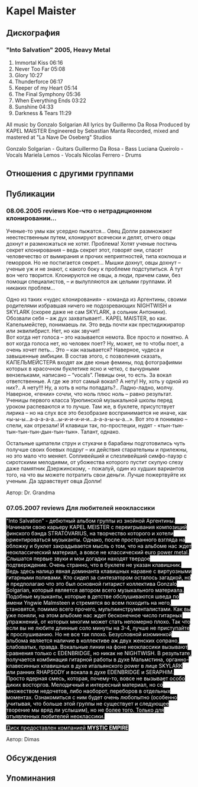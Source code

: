 # Kapel Maister



## Дискография

### "Into Salvation" 2005, Heavy Metal

1. Immortal Kiss 06:16
2. Never Too Far 05:08 
3. Glory 10:27 
4. Thunderforce 06:17  
5. Keeper of my Heart 05:14  
6. The Final Symphony 05:36  
7. When Everything Ends 03:22  
8. Sunshine 04:33 
9. Darkness & Tears 11:29


All music by Gonzalo Solgarian
All lyrics by Guillermo Da Rosa
Produced by KAPEL MAISTER
Engineered by Sebastian Manta
Recorded, mixed and mastered at "La Nave De Oseberg" Studios

Gonzalo Solgarian - Guitars
Guillermo Da Rosa - Bass
Luciana Queirolo - Vocals
Mariela Lemos - Vocals
Nicolas Ferrero - Drums


## Отношения с другими группами


## Публикации

### 08.06.2005 reviews Кое-что о нетрадиционном клонировании…

<P>Ученые-то умы как усердно пыжатся… Овец Долли размножают неестественным путем, клонируют всячески и делят, отчего овцы дохнут и размножаться не хотят. Проблема! Хотят ученые постичь секрет клонирования – ведь секрет этот, говорят они, спасет человечество от вымирания и прочих неприятностей, типа коклюша и геморроя. Но не постигается секрет… Мышки дохнут, овцы дохнут – ученые уж и не знают, с какого боку к проблеме подступиться. А тут вон чего творится. Клонируются не овцы, а люди, причем сами, без помощи специалистов, – и вылупляются аж целыми группами. И никаких проблем…</P>
<P>Одно из таких «чудес клонирования» - команда из Аргентины, своими родителями избравшая ничего не подозревающих NIGHTWISH и SKYLARK (скорее даже не сам SKYLARK, а сольник Антонини). Обозвали себя – аж дух захватывает!.. KAPEL MAISTER, во как. Капельмейстер, понимаешь ли. Это ведь почти как престидижиратор или эквилибрист. Нет, но как звучит!<BR>Вот когда нет голоса – это называется немота. Все просто и понятно. А вот когда голоса нет, но человек поет? Ну, может, не то чтобы поет, а очень хочет петь… Это – как называется? Наверное, чудеса и завышенные амбиции. В состав этого, с позволения сказать, КАПЕЛЬМЕЙСТЕРА входят аж две юные фемины, под фотографиями которых в красочном буклетике ясно и четко, с вычурными вензельками, написано – “vocals”. Певицы они, то есть. За вокал ответственные. А где же этот самый вокал? А нету! Ну, хоть у одной из них?.. А нету!!! Ну, а хоть в ноты попадать?.. Ладно-ладно, молчу. Наверное, «гении» сочли, что ноль плюс ноль – равно результат. Ученицы первого класса Урюпинской музыкальной школы перед уроком распеваются и то лучше. Там же, в буклете, присутствует лирика – но на слух все это безобразие воспринимается не иначе, как «ы-ы-ы…а-а-а-а-а…ы-и-и-и-и-и…а-а-а-ы-ы-а…». Вот это я понимаю – спели, как отрезали! И клавиши так, по-простецки, нудят - «тын-тын-тын-тын-тын-дын-тын-тын». Талант, однако.</P>
<P>Остальные щипатели струн и стукачи в барабаны подготовились чуть получше своих боевых подруг – их действия старательны и прилежны, но это мало что меняет. Сопливейший и слезливейший симфо-пауэр с сиротскими мелодиями, от убожества которого пустит скупую слезу даже памятник Дзержинскому, - пожалуй, один из худших вариантов того, на что вы можете потратить свои деньги. Лучше пожертвуйте их ученым. Да здравствует овца Долли!</P>
Автор: Dr. Grandma

### 07.05.2007 reviews Для любителей неоклассики

<P><FONT style="BACKGROUND-COLOR: #000000" color=#ffffff>"Into Salvation" - дебютный альбом группы из знойной Аргентины. Начинали свою карьеру&nbsp;KAPEL MEISTER&nbsp;с переигрывания композиций финского бэнда STRATOVARIUS,&nbsp;на&nbsp;творчество которого&nbsp;и хотели ориентироваться музыканты.&nbsp;Однако, после пространного взгляда на обложку и буклет закрадывается мысль о том, что на альбоме нас ждет неоклассический материал, а вовсе не классический euro power metal. Слышатся первые звуки и мои догадки находят твердое подтверждение. Очень странно, что в буклете не указан клавишник. Ведь здесь налицо явная доминанта клавишных наравне с виртуозными гитарными поливами. Кто сидел за синтезатором осталось загадкой, но я предполагаю что это был основной гитарист коллектива Gonzalo Solgarian, который является автором всего музыкального материала. Подобные музыканты, которые в детстве обслушиваются шведа по имени Yngwie Malmsteen и стремятся во всем походить на него, становятся, помимо всего прочего, мультиинструменталистами. Как вы уже поняли, на этом альбоме нас ждет бесконечное число гитарных упражнений, от которых многим может стать непомерно плохо. Так что если вы не любите длинные соло минуты на 3-4, лучше не приступайте к прослушиванию. Но не все так плохо. Безусловной изюминкой альбома является наличие в коллективе аж двух женских сопрано, слабоватых, правда.&nbsp;Вокальные линии на фоне неоклассики&nbsp;вызывают сравнения только с EDENBRIDGE, но никак не NIGHTWISH. В результате, получается&nbsp;комбинация гитарной работы в духе Мальмстина, органно-клавесинных клавишных в духе итальянского power в лице SKYLARK или ранних RHAPSODY и вокала в духе EDENBRIDGE и SERAPHIM. Просто ядерная смесь, которая, почему-то, вовсе не вызывает особо диких восторгов. Мелодичный и интересный материал, но со множеством недочетов, либо наоборот, переборов в отдельных моментах. Ознакомиться с ним будет очень любопытно (особенно учитывая, что больше этой группы не существует и следующее творение мы вряд ли услышим), но не более того. Только для отъявленных любителей неоклассики.</FONT></P>
<P><FONT style="BACKGROUND-COLOR: #000000" color=#ffffff>Диск предоставлен компанией <STRONG>MYSTIC EMPIRE</STRONG></FONT></P>
Автор: Dimas


## Обсуждения


## Упоминания

